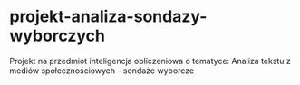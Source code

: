 # projekt-analiza-sondazy-wyborczych
Projekt na przedmiot inteligencja obliczeniowa o tematyce: Analiza tekstu z mediów społecznościowych - sondaże wyborcze

